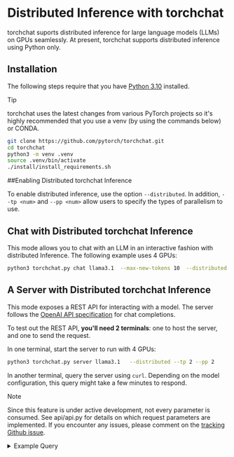 # Distributed Inference with torchchat

torchchat suports distributed inference for large language models (LLMs) on GPUs seamlessly. 
At present, torchchat supports distributed inference using Python only.

## Installation
The following steps require that you have [Python 3.10](https://www.python.org/downloads/release/python-3100/) installed.

> [!TIP]
> torchchat uses the latest changes from various PyTorch projects so it's highly recommended that you use a venv (by using the commands below) or CONDA.

[skip default]: begin
```bash
git clone https://github.com/pytorch/torchchat.git
cd torchchat
python3 -m venv .venv
source .venv/bin/activate
./install/install_requirements.sh
```
[skip default]: end

[shell default]: ./install/install_requirements.sh

##Enabling Distributed torchchat Inference

To enable distributed inference, use the option `--distributed`.  In addition, `--tp <num>` and `--pp <num>` 
allow users to specify the types of parallelism to use.

<!--
[skip default]: begin
## Generate output (requires testing and review by mreso)

To generate output using distributed inference with 4 GPUs, you can use:
```
python3  torchchat.py generate llama3.1   --distributed --tp 2 --pp 2 --prompt "write me a story about a boy and his bear"
```
[skip default]: end
-->

## Chat with Distributed torchchat Inference

This mode allows you to chat with an LLM in an interactive fashion with distributed Inference.  The following example uses 4 GPUs:

[skip default]: begin
```bash
python3 torchchat.py chat llama3.1  --max-new-tokens 10  --distributed --tp 2 --pp 2
```
[skip default]: end


## A Server with Distributed torchchat Inference

This mode exposes a REST API for interacting with a model.
The server follows the [OpenAI API specification](https://platform.openai.com/docs/api-reference/chat) for chat completions.

To test out the REST API, **you'll need 2 terminals**: one to host the server, and one to send the request.

In one terminal, start the server to run with 4 GPUs:

[skip default]: begin

```bash
python3 torchchat.py server llama3.1   --distributed --tp 2 --pp 2
```
[skip default]: end

<!--
[shell default]: python3 torchchat.py server llama3.1 --distributed --tp 2 --pp 2 & server_pid=$! ; sleep 180 # wait for server to be ready to accept requests
-->

In another terminal, query the server using `curl`. Depending on the model configuration, this query might take a few minutes to respond.

> [!NOTE]
> Since this feature is under active development, not every parameter is consumed. See api/api.py for details on
> which request parameters are implemented. If you encounter any issues, please comment on the [tracking Github issue](https://github.com/pytorch/torchchat/issues/973).

<details>
<summary>Example Query</summary>

Setting `stream` to "true" in the request emits a response in chunks. If `stream` is unset or not "true", then the client will await the full response from the server.

**Example Input + Output**

```
curl http://127.0.0.1:5000/v1/chat/completions \
  -H "Content-Type: application/json" \
  -d '{
    "model": "llama3.1",
    "stream": "true",
    "max_tokens": 200,
    "messages": [
      {
        "role": "system",
        "content": "You are a helpful assistant."
      },
      {
        "role": "user",
        "content": "Hello!"
      }
    ]
  }'
```
[skip default]: begin
```
{"response":" I'm a software developer with a passion for building innovative and user-friendly applications. I have experience in developing web and mobile applications using various technologies such as Java, Python, and JavaScript. I'm always looking for new challenges and opportunities to learn and grow as a developer.\n\nIn my free time, I enjoy reading books on computer science and programming, as well as experimenting with new technologies and techniques. I'm also interested in machine learning and artificial intelligence, and I'm always looking for ways to apply these concepts to real-world problems.\n\nI'm excited to be a part of the developer community and to have the opportunity to share my knowledge and experience with others. I'm always happy to help with any questions or problems you may have, and I'm looking forward to learning from you as well.\n\nThank you for visiting my profile! I hope you find my information helpful and interesting. If you have any questions or would like to discuss any topics, please feel free to reach out to me. I"}
```

[skip default]: end

<!--
[shell default]: kill ${server_pid}
-->

</details>

[end default]: end

